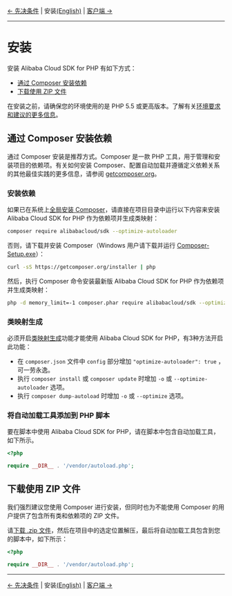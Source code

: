 [← 先决条件](0-Prerequisites-CN.md) | 安装[(English)](1-Installation-EN.md) | [客户端 →](https://github.com/aliyun/openapi-sdk-php-client/blob/master/docs/2-Client-CN.md)
***

# 安装
安装 Alibaba Cloud SDK for PHP 有如下方式：

- [通过 Composer 安装依赖](#%E9%80%9A%E8%BF%87-composer-%E5%AE%89%E8%A3%85%E4%BE%9D%E8%B5%96)
- [下载使用 ZIP 文件](#%E4%B8%8B%E8%BD%BD%E4%BD%BF%E7%94%A8-zip-%E6%96%87%E4%BB%B6)

在安装之前，请确保您的环境使用的是 PHP 5.5 或更高版本。了解有关[环境要求和建议的更多信息](0-Prerequisites-CN.md)。

## 通过 Composer 安装依赖
通过 Composer 安装是推荐方式。Composer 是一款 PHP 工具，用于管理和安装项目的依赖项。有关如何安装 Composer、配置自动加载并遵循定义依赖关系的其他最佳实践的更多信息，请参阅 [getcomposer.org](https://getcomposer.org)。

### 安装依赖
如果已在系统上[全局安装 Composer](https://getcomposer.org/doc/00-intro.md#globally)，请直接在项目目录中运行以下内容来安装 Alibaba Cloud SDK for PHP 作为依赖项并生成类映射：
```bash
composer require alibabacloud/sdk --optimize-autoloader
```

否则，请下载并安装 Composer（Windows 用户请下载并运行 [Composer-Setup.exe](https://getcomposer.org/Composer-Setup.exe)）：
```bash
curl -sS https://getcomposer.org/installer | php
```

然后，执行 Composer 命令安装最新版 Alibaba Cloud SDK for PHP 作为依赖项并生成类映射：
```bash
php -d memory_limit=-1 composer.phar require alibabacloud/sdk --optimize-autoloader
```


### 类映射生成
必须开启[类映射生成][class-map-generation]功能才能使用 Alibaba Cloud SDK for PHP，有3种方法开启此功能：

- 在 `composer.json` 文件中 `config` 部分增加 `"optimize-autoloader": true` ，可一劳永逸。
- 执行 `composer install` 或 `composer update` 时增加 `-o` 或 `--optimize-autoloader` 选项。
- 执行 `composer dump-autoload` 时增加 `-o` 或 `--optimize` 选项。


### 将自动加载工具添加到 PHP 脚本
要在脚本中使用 Alibaba Cloud SDK for PHP，请在脚本中包含自动加载工具，如下所示。
```php
<?php

require __DIR__ . '/vendor/autoload.php'; 
```

## 下载使用 ZIP 文件
我们强烈建议您使用 Composer 进行安装，但同时也为不能使用 Composer 的用户提供了包含所有类和依赖项的 ZIP 文件。

请[下载 .zip 文件](http://aliyunsdk-pages.alicdn.com/php-sdk/sdk.zip)，然后在项目中的选定位置解压，最后将自动加载工具包含到您的脚本中，如下所示：

```php
<?php

require __DIR__ . '/vendor/autoload.php'; 
```

***
[← 先决条件](0-Prerequisites-CN.md) | 安装[(English)](1-Installation-EN.md) | [客户端 →](https://github.com/aliyun/openapi-sdk-php-client/blob/master/docs/2-Client-CN.md)

[class-map-generation]:https://getcomposer.org/doc/articles/autoloader-optimization.md#optimization-level-1-class-map-generation
